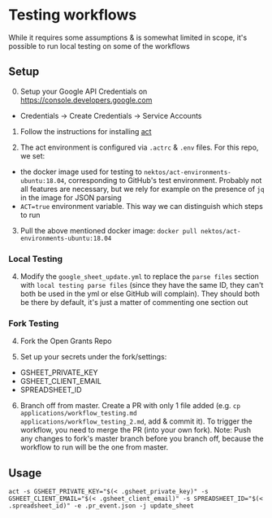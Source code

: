 # Testing workflows

While it requires some assumptions & is somewhat limited in scope, it's possible to run local testing on some of the workflows

## Setup
0. Setup your Google API Credentials on https://console.developers.google.com
- Credentials -> Create Credentials -> Service Accounts

1. Follow the instructions for installing [act](https://github.com/nektos/act)

2. The act environment is configured via `.actrc` & `.env` files. For this repo, we set:
- the docker image used for testing to `nektos/act-environments-ubuntu:18.04`, corresponding to GitHub's test environment. Probably not all features are necessary, but we rely for example on the presence of `jq` in the image for JSON parsing
- `ACT=true` environment variable. This way we can distinguish which steps to run

3. Pull the above mentioned docker image:
`docker pull nektos/act-environments-ubuntu:18.04`

### Local Testing

4. Modify the `google_sheet_update.yml` to replace the `parse files` section with `local testing parse files` (since they have the same ID, they can't both be used in the yml or else GitHub will complain). They should both be there by default, it's just a matter of commenting one section out

### Fork Testing
4. Fork the Open Grants Repo

5. Set up your secrets under the fork/settings:
- GSHEET_PRIVATE_KEY
- GSHEET_CLIENT_EMAIL 
- SPREADSHEET_ID 

6. Branch off from master. Create a PR with only 1 file added (e.g. `cp applications/workflow_testing.md applications/workflow_testing_2.md`, add & commit it). To trigger the workflow, you need to merge the PR (into your own fork). Note: Push any changes to fork's master branch before you branch off, because the workflow to run will be the one from master.

## Usage

```
act -s GSHEET_PRIVATE_KEY="$(< .gsheet_private_key)" -s GSHEET_CLIENT_EMAIL="$(< .gsheet_client_email)" -s SPREADSHEET_ID="$(< .spreadsheet_id)" -e .pr_event.json -j update_sheet
```
